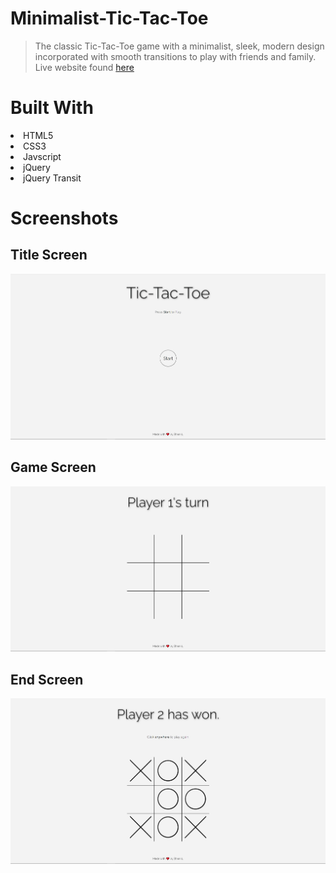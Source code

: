 # Minimalist-Tic-Tac-Toe

> The classic Tic-Tac-Toe game with a minimalist, sleek, modern design incorporated with smooth transitions to play with friends and family.
> Live website found [here](https://ethanl06.github.io/Minimalist-Tic-Tac-Toe/)

# Built With
<li>HTML5</li>
<li>CSS3</li>
<li>Javscript</li>
<li>jQuery</li>
<li>jQuery Transit</li>

# Screenshots
## Title Screen  
![Title Screen](https://github.com/EthanL06/Minimalist-Tic-Tac-Toe/blob/main/screenshots/title_screen.jpg)


## Game Screen  
![Game Screen](https://github.com/EthanL06/Minimalist-Tic-Tac-Toe/blob/main/screenshots/game_screen.jpg)
 
## End Screen  
![End Screen](https://github.com/EthanL06/Minimalist-Tic-Tac-Toe/blob/main/screenshots/end_screen.jpg)
